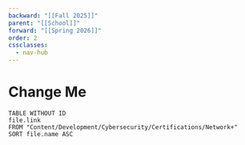 ```yaml
---
backward: "[[Fall 2025]]"
parent: "[[School]]"
forward: "[[Spring 2026]]"
order: 2
cssclasses:
  - nav-hub
---
```


# <span class="nav-title">Change Me</span>
```dataview
TABLE WITHOUT ID
file.link
FROM "Content/Development/Cybersecurity/Certifications/Network+"
SORT file.name ASC
```

